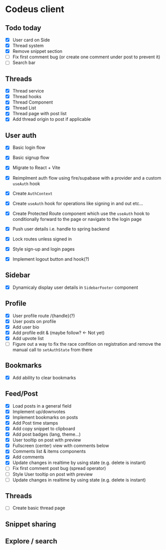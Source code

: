 # Codeus client

## Todo today

- [x] User card on Side
- [x] Thread system
- [x] Remove snippet section
- [ ] Fix first comment bug (or create one comment under post to prevent it)
- [ ] Search bar

## Threads

- [x] Thread service
- [x] Thread hooks
- [x] Thread Component
- [x] Thread List
- [x] Thread page with post list
- [x] Add thread origin to post if applicable

## User auth

- [x] Basic login flow
- [x] Basic signup flow
- [x] Migrate to React + Vite
- [x] Reimplment auth flow using fire/supabase with a provider and a custom `useAuth` hook

- [x] Create `AuthContext`
- [x] Create `useAuth` hook for operations like signing in and out etc...
- [x] Create Protected Route component which use the `useAuth` hook to conditionally forward to the page or navigate to the login page

- [x] Push user details i.e. handle to spring backend
- [x] Lock routes unless signed in
- [x] Style sign-up and login pages
- [x] Implement logout button and hook(?)

## Sidebar

- [x] Dynamicaly display user details in `SidebarFooter` component

## Profile

- [x] User profile route /{handle}(?)
- [x] User posts on profile
- [x] Add user bio
- [x] Add profile edit & (maybe follow? <- Not yet)
- [x] Add upvote list
- [ ] Figure out a way to fix the race confition on registration and remove the manual call to `setAuthState` from there

## Bookmarks

- [x] Add ability to clear bookmarks

## Feed/Post

- [x] Load posts in a general field
- [x] Implement up/downvotes
- [x] Implement bookmarks on posts
- [x] Add Post time stamps
- [x] Add copy snippet to clipboard
- [x] Add post badges (lang, theme...)
- [x] User tooltip on post with preview
- [x] Fullscreen (center) view with comments below
- [x] Comments list & items components
- [x] Add comments
- [x] Update changes in realtime by using state (e.g. delete is instant)
- [ ] Fix first comment post bug (spread operator)
- [ ] Style User tooltip on post with preview
- [ ] Update changes in realtime by using state (e.g. delete is instant)

## Threads

- [ ] Create basic thread page

## Snippet sharing

## Explore / search
